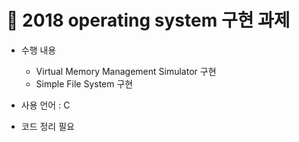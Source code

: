# :dart: 2018 operating system 구현 과제 
- 수행 내용 
  - Virtual Memory Management Simulator 구현
  - Simple File System 구현
- 사용 언어 : C

- 코드 정리 필요
